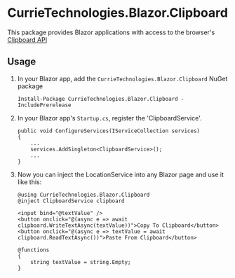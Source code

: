 # CurrieTechnologies.Blazor.Clipboard
This package provides Blazor applications with access to the browser's [Clipboard API](https://developer.mozilla.org/en-US/docs/Web/API/Clipboard)

## Usage
1) In your Blazor app, add the `CurrieTechnologies.Blazor.Clipboard` NuGet package

    ```
    Install-Package CurrieTechnologies.Blazor.Clipboard -IncludePrerelease
    ```

1) In your Blazor app's `Startup.cs`, register the 'ClipboardService'.

    ```
    public void ConfigureServices(IServiceCollection services)
    {
        ...
        services.AddSingleton<ClipboardService>();
        ...
    }
    ```

1) Now you can inject the LocationService into any Blazor page and use it like this:

    ```
    @using CurrieTechnologies.Blazor.Clipboard
    @inject ClipboardService clipboard
    
    <input bind="@textValue" />
    <button onclick="@(async e => await clipboard.WriteTextAsync(textValue))">Copy To Clipboard</button>
    <button onclick="@(async e => textValue = await clipboard.ReadTextAsync())">Paste From Clipboard</button>

    @functions
    {
        string textValue = string.Empty;
    }
    ```
